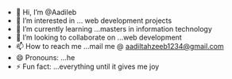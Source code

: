 - 👋 Hi, I’m @Aadileb
- 👀 I’m interested in ... web development projects
- 🌱 I’m currently learning ...masters in information technology
- 💞️ I’m looking to collaborate on ...web development
- 📫 How to reach me ...mail me @ aadiltahzeeb1234@gmail.com
- 😄 Pronouns: ...he
- ⚡ Fun fact: ...everything until it gives me joy

<!---
Aadileb/Aadileb is a ✨ special ✨ repository because its `README.md` (this file) appears on your GitHub profile.
You can click the Preview link to take a look at your changes.
--->
